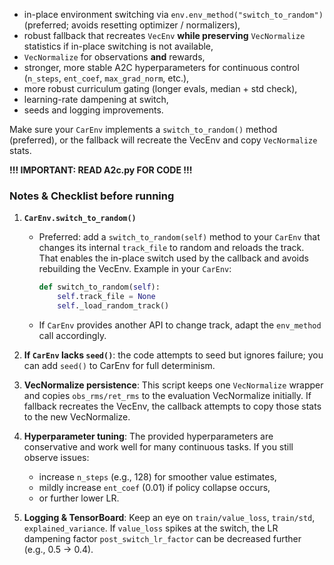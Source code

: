 * in-place environment switching via `env.env_method("switch_to_random")` (preferred; avoids resetting optimizer / normalizers),
* robust fallback that recreates `VecEnv` **while preserving** `VecNormalize` statistics if in-place switching is not available,
* `VecNormalize` for observations **and** rewards,
* stronger, more stable A2C hyperparameters for continuous control (`n_steps`, `ent_coef`, `max_grad_norm`, etc.),
* more robust curriculum gating (longer evals, median + std check),
* learning-rate dampening at switch,
* seeds and logging improvements.

Make sure your `CarEnv` implements a `switch_to_random()` method (preferred), or the fallback will recreate the VecEnv and copy `VecNormalize` stats.

**!!! IMPORTANT: READ A2c.py FOR CODE !!!**

### Notes & Checklist before running

1. **`CarEnv.switch_to_random()`**

   * Preferred: add a `switch_to_random(self)` method to your `CarEnv` that changes its internal `track_file` to random and reloads the track. That enables the in-place switch used by the callback and avoids rebuilding the VecEnv. Example in your `CarEnv`:

     ```python
     def switch_to_random(self):
         self.track_file = None
         self._load_random_track()
     ```
   * If `CarEnv` provides another API to change track, adapt the `env_method` call accordingly.

2. **If `CarEnv` lacks `seed()`**: the code attempts to seed but ignores failure; you can add `seed()` to CarEnv for full determinism.

3. **VecNormalize persistence**: This script keeps one `VecNormalize` wrapper and copies `obs_rms/ret_rms` to the evaluation VecNormalize initially. If fallback recreates the VecEnv, the callback attempts to copy those stats to the new VecNormalize.

4. **Hyperparameter tuning**: The provided hyperparameters are conservative and work well for many continuous tasks. If you still observe issues:

   * increase `n_steps` (e.g., 128) for smoother value estimates,
   * mildly increase `ent_coef` (0.01) if policy collapse occurs,
   * or further lower LR.

5. **Logging & TensorBoard**: Keep an eye on `train/value_loss`, `train/std`, `explained_variance`. If `value_loss` spikes at the switch, the LR dampening factor `post_switch_lr_factor` can be decreased further (e.g., 0.5 -> 0.4).
